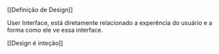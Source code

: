 [[Definição de Design]]

User Interface, está diretamente relacionado a experência do usuário e a forma como ele ve essa interface.

[[Design é inteção]]
